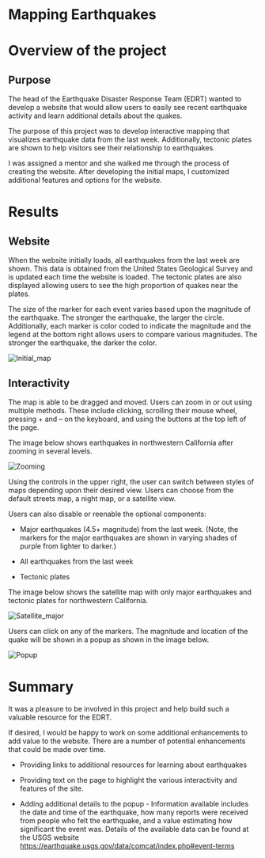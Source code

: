 # Mapping Earthquakes

# Overview of the project 

## Purpose

The head of the Earthquake Disaster Response Team (EDRT) wanted to develop a website that would allow users to easily see recent earthquake activity and learn additional details about the quakes.

The purpose of this project was to develop interactive mapping that visualizes earthquake data from the last week.  Additionally, tectonic plates are shown to help visitors see their relationship to earthquakes.

I was assigned a mentor and she walked me through the process of creating the website.  After developing the initial maps, I customized additional features and options for the website.

# Results

## Website

When the website initially loads, all earthquakes from the last week are shown.  This data is obtained from the United States Geological Survey and is updated each time the website is loaded.  The tectonic plates are also displayed allowing users to see the high proportion of quakes near the plates.  

The size of the marker for each event varies based upon the magnitude of the earthquake.  The stronger the earthquake, the larger the circle.  Additionally, each marker is color coded to indicate the magnitude and the legend at the bottom right allows users to compare various magnitudes.  The stronger the earthquake, the darker the color. 


![Initial_map](https://user-images.githubusercontent.com/82730954/126830080-a7a49760-3e81-48b4-851b-8fe43574570e.PNG)


## Interactivity

The map is able to be dragged and moved.  Users can zoom in or out using multiple methods.  These include clicking, scrolling their mouse wheel, pressing + and – on the keyboard, and using the buttons at the top left of the page.

The image below shows earthquakes in northwestern California after zooming in several levels.


![Zooming](https://user-images.githubusercontent.com/82730954/126830121-77dafc3e-a496-49c5-b76e-ce6b502f2c54.PNG)


Using the controls in the upper right, the user can switch between styles of maps depending upon their desired view. Users can choose from the default streets map, a night map, or a satellite view.

Users can also disable or reenable the optional components:

* Major earthquakes (4.5+ magnitude) from the last week.  (Note, the markers for the major earthquakes are shown in varying shades of purple from lighter to darker.)

* All earthquakes from the last week

* Tectonic plates

The image below shows the satellite map with only major earthquakes and tectonic plates for northwestern California.


![Satellite_major](https://user-images.githubusercontent.com/82730954/126830148-9025140b-7770-45eb-8a97-ed932c473957.png)


Users can click on any of the markers.  The magnitude and location of the quake will be shown in a popup as shown in the image below.  


![Popup](https://user-images.githubusercontent.com/82730954/126830163-179bc925-6103-42b4-b470-417b286d8b1b.png)


# Summary

It was a pleasure to be involved in this project and help build such a valuable resource for the EDRT.

If desired, I would be happy to work on some additional enhancements to add value to the website.  There are a number of potential enhancements that could be made over time.

* Providing links to additional resources for learning about earthquakes

* Providing text on the page to highlight the various interactivity and features of the site.

* Adding additional details to the popup - Information available includes the date and time of the earthquake, how many reports were received from people who felt the earthquake, and a value estimating how significant the event was.  Details of the available data can be found at the USGS website https://earthquake.usgs.gov/data/comcat/index.php#event-terms 
